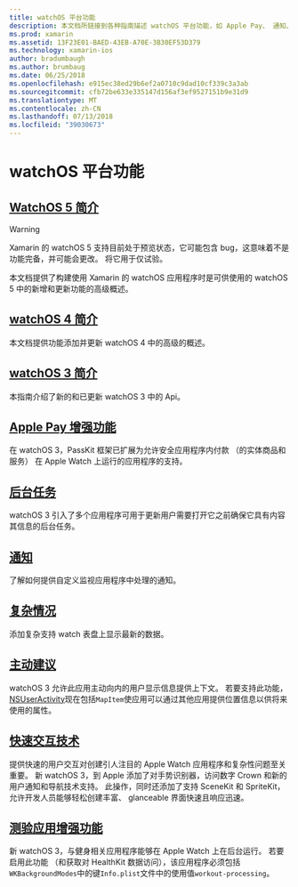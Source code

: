 ```yaml
---
title: watchOS 平台功能
description: 本文档所链接到各种指南描述 watchOS 平台功能，如 Apple Pay、 通知、 复杂性、 主动建议、 测验应用和的详细信息。
ms.prod: xamarin
ms.assetid: 13F23E01-BAED-43EB-A70E-3B30EF53D379
ms.technology: xamarin-ios
author: bradumbaugh
ms.author: brumbaug
ms.date: 06/25/2018
ms.openlocfilehash: e915ec38ed29b6ef2a0710c9dad10cf339c3a3ab
ms.sourcegitcommit: cfb72be633e335147d156af3ef9527151b9e31d9
ms.translationtype: MT
ms.contentlocale: zh-CN
ms.lasthandoff: 07/13/2018
ms.locfileid: "39030673"
---
```

# <a name="watchos-platform-features"></a>watchOS 平台功能

## <a name="introduction-to-watchos-5introduction-to-watchos5indexmd"></a>[WatchOS 5 简介](introduction-to-watchos5/index.md)

> [!WARNING]
> Xamarin 的 watchOS 5 支持目前处于预览状态，它可能包含 bug，这意味着不是功能完备，并可能会更改。
> 将它用于仅试验。

本文档提供了构建使用 Xamarin 的 watchOS 应用程序时是可供使用的 watchOS 5 中的新增和更新功能的高级概述。

## <a name="introduction-to-watchos-4introduction-to-watchos4md"></a>[watchOS 4 简介](introduction-to-watchos4.md)

本文档提供功能添加并更新 watchOS 4 中的高级的概述。

## <a name="introduction-to-watchos-3introduction-to-watchos3indexmd"></a>[watchOS 3 简介](introduction-to-watchos3/index.md)

本指南介绍了新的和已更新 watchOS 3 中的 Api。

## <a name="apple-pay-enhancementsioswatchosplatformapple-paymd"></a>[Apple Pay 增强功能](~/ios/watchos/platform/apple-pay.md)

在 watchOS 3，PassKit 框架已扩展为允许安全应用程序内付款 （的实体商品和服务） 在 Apple Watch 上运行的应用程序的支持。

## <a name="background-tasksioswatchosplatformbackground-tasksmd"></a>[后台任务](~/ios/watchos/platform/background-tasks.md)

watchOS 3 引入了多个应用程序可用于更新用户需要打开它之前确保它具有内容其信息的后台任务。

## <a name="notificationsnotificationsmd"></a>[通知](notifications.md)

了解如何提供自定义监视应用程序中处理的通知。

## <a name="complicationscomplicationsmd"></a>[复杂情况](complications.md)

添加复杂支持 watch 表盘上显示最新的数据。

## <a name="proactive-suggestionsioswatchosplatformproactive-suggestionsmd"></a>[主动建议](~/ios/watchos/platform/proactive-suggestions.md)

watchOS 3 允许此应用主动向内的用户显示信息提供上下文。 若要支持此功能， [NSUserActivity](https://developer.apple.com/reference/foundation/nsuseractivity)现在包括`MapItem`使应用可以通过其他应用提供位置信息以供将来使用的属性。

## <a name="quick-interaction-techniquesioswatchosplatformquick-interaction-techniquesmd"></a>[快速交互技术](~/ios/watchos/platform/quick-interaction-techniques.md)

提供快速的用户交互对创建引人注目的 Apple Watch 应用程序和复杂性问题至关重要。 新 watchOS 3，到 Apple 添加了对手势识别器，访问数字 Crown 和新的用户通知和导航技术支持。 此操作，同时还添加了支持 SceneKit 和 SpriteKit，允许开发人员能够轻松创建丰富、 glanceable 界面快速且响应迅速。

## <a name="workout-app-enhancementsioswatchosplatformworkout-appsmd"></a>[测验应用增强功能](~/ios/watchos/platform/workout-apps.md)

新 watchOS 3，与健身相关应用程序能够在 Apple Watch 上在后台运行。 若要启用此功能 （和获取对 HealthKit 数据访问），该应用程序必须包括`WKBackgroundModes`中的键`Info.plist`文件中的使用值`workout-processing`。
